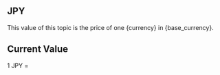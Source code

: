 ## JPY

This value of this topic is the price of one {currency} in {base_currency}.

## Current Value

1 JPY = <Topic topic="finance/stock-exchange/currency/JPY/EUR" decimals="3" unit="EUR"/>

